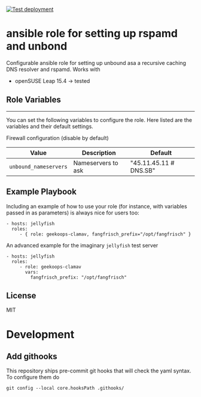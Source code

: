 [![Test deployment](https://github.com/GeekOops/geekoops-rspamd/actions/workflows/CI.yml/badge.svg)](https://github.com/GeekOops/geekoops-rspamd/actions/workflows/CI.yml)

# ansible role for setting up rspamd and unbond

Configurable ansible role for setting up unbound asa a recursive caching DNS resolver and rspamd.
Works with

- openSUSE Leap 15.4 -> tested

## Role Variables
--------------

You can set the following variables to configure the role. Here listed are the variables and their default settings.

Firewall configuration (disable by default)


| Value | Description | Default |
|-------|-------------|---------|
|`unbound_nameservers` | Nameservers to ask | "45.11.45.11 # DNS.SB" |


## Example Playbook

Including an example of how to use your role (for instance, with variables passed in as parameters) is always nice for users too:

    - hosts: jellyfish
      roles:
         - { role: geekoops-clamav, fangfrisch_prefix="/opt/fangfrisch" }

An advanced example for the imaginary `jellyfish` test server

    - hosts: jellyfish
      roles:
         - role: geekoops-clamav
           vars:
             fangfrisch_prefix: "/opt/fangfrisch"

## License

MIT

# Development

## Add githooks

This repository ships pre-commit git hooks that will check the yaml syntax. To configure them do

    git config --local core.hooksPath .githooks/
